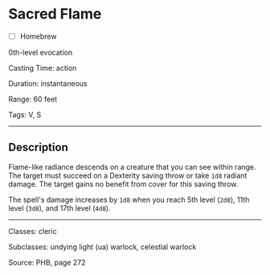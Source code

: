 # Sacred Flame

- [ ] Homebrew

0th-level evocation

Casting Time: action

Duration: instantaneous

Range: 60 feet

Tags: V, S

---

## Description
Flame-like radiance descends on a creature that you can see within range. The target must succeed on a Dexterity saving throw or take `1d8` radiant damage. The target gains no benefit from cover for this saving throw.

The spell's damage increases by `1d8` when you reach 5th level (`2d8`), 11th level (`3d8`), and 17th level (`4d8`).

---

Classes: cleric

Subclasses: undying light (ua) warlock, celestial warlock

Source: PHB, page 272
